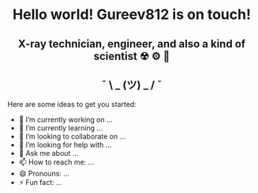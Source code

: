 <h1 align="center">Hello world! Gureev812 is on touch!</a> 

<h2 align="center">X-ray technician, engineer, and also a kind of scientist ☢ ⚙ 🥼</h2>

<h2 align="center"> ¯ \ _ (ツ) _ / ¯ </h2>

Here are some ideas to get you started:

- 🔭 I’m currently working on ...
- 🌱 I’m currently learning ...
- 👯 I’m looking to collaborate on ...
- 🤔 I’m looking for help with ...
- 💬 Ask me about ...
- 📫 How to reach me: ...
- 😄 Pronouns: ...
- ⚡ Fun fact: ...

